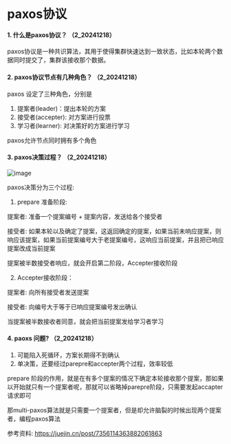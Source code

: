 # paxos协议

#### 1. 什么是paxos协议？ （2_20241218）
paxos协议是一种共识算法，其用于使得集群快速达到一致状态，比如本轮两个数据同时提交了，集群该接收那个数据。


#### 2. paxos协议节点有几种角色？  （2_20241218）
paxos 设定了三种角色，分别是

1. 提案者(leader)：提出本轮的方案
2. 接受者(accepter): 对方案进行投票
3. 学习者(learner): 对决策好的方案进行学习

paxos允许节点同时拥有多个角色

#### 3. paxos决策过程？ （2_20241218）
![image](https://github.com/user-attachments/assets/e898ed80-4679-45c2-8ebe-bb2d37801230)



paxos决策分为三个过程:

1. prepare 准备阶段:

提案者: 准备一个提案编号 + 提案内容，发送给各个接受者

接受者: 如果本轮以及确定了提案，这返回确定的提案，如果当前未响应提案，则响应该提案，如果当前提案编号大于老提案编号，这响应当前提案，并且把已响应提案改成当前提案

提案被半数接受者响应，就会开启第二阶段，Accepter接收阶段

2. Accepter接收阶段：

提案者: 向所有接受者发送提案

接受者: 向编号大于等于已响应提案编号发出确认

当提案被半数接收者同意，就会把当前提案发给学习者学习


#### 4. paoxs 问题? （2_20241218）
1. 可能陷入死循环，方案长期得不到确认
2. 单决策，还要经过parepre和accepter两个过程，效率较低

prepare 阶段的作用，就是在有多个提案的情况下确定本轮接收那个提案，那如果以开始就只有一个提案者呢，那就可以省略掉parepre阶段，只需要发起accapter请求即可

那multi-paxos算法就是只需要一个提案者，但是却允许脑裂的时候出现两个提案者，编程paxos算法






参考资料:
https://juejin.cn/post/7356114363882061863
